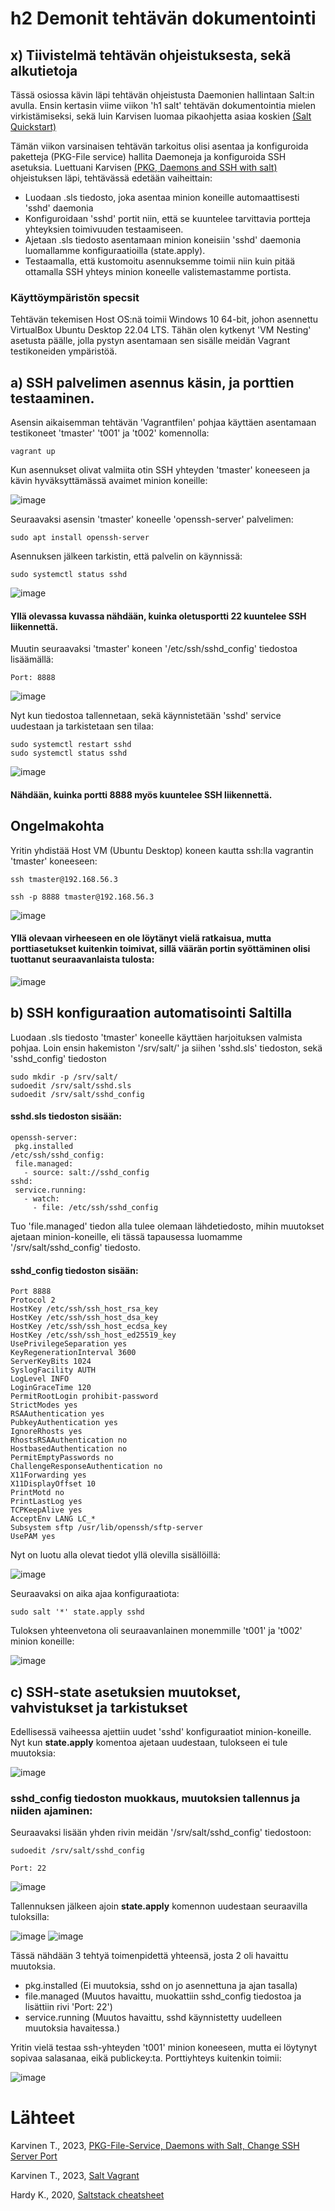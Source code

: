 # h2 Demonit tehtävän dokumentointi

## x) Tiivistelmä tehtävän ohjeistuksesta, sekä alkutietoja
Tässä osiossa kävin läpi tehtävän ohjeistusta Daemonien hallintaan Salt:in avulla.
Ensin kertasin viime viikon 'h1 salt' tehtävän dokumentointia mielen virkistämiseksi, sekä luin Karvisen luomaa pikaohjetta
asiaa koskien <a href=https://terokarvinen.com/2018/salt-quickstart-salt-stack-master-and-slave-on-ubuntu-linux/> 
(Salt Quickstart) </a>

Tämän viikon varsinaisen tehtävän tarkoitus olisi asentaa ja konfiguroida paketteja (PKG-File service) hallita Daemoneja ja 
konfiguroida SSH asetuksia. Luettuani Karvisen 
<a href=https://terokarvinen.com/2018/pkg-file-service-control-daemons-with-salt-change-ssh-server-port/> 
(PKG, Daemons and SSH with salt) </a> ohjeistuksen läpi, tehtävässä edetään vaiheittain:

- Luodaan .sls tiedosto, joka asentaa minion koneille automaattisesti 'sshd' daemonia
- Konfiguroidaan 'sshd' portit niin, että se kuuntelee tarvittavia portteja yhteyksien toimivuuden testaamiseen.
- Ajetaan .sls tiedosto asentamaan minion koneisiin 'sshd' daemonia luomallamme konfiguraatioilla (state.apply).
- Testaamalla, että kustomoitu asennuksemme toimii niin kuin pitää ottamalla SSH yhteys minion koneelle valistemastamme portista.

### Käyttöympäristön specsit
Tehtävän tekemisen Host OS:nä toimii Windows 10 64-bit, johon asennettu VirtualBox Ubuntu Desktop 22.04 LTS. Tähän
olen kytkenyt 'VM Nesting' asetusta päälle, jolla pystyn asentamaan sen sisälle meidän Vagrant testikoneiden ympäristöä.
## a) SSH palvelimen asennus käsin, ja porttien testaaminen.

Asensin aikaisemman tehtävän 'Vagrantfilen' pohjaa käyttäen asentamaan testikoneet 'tmaster' 't001' ja 't002' komennolla:

    vagrant up

Kun asennukset olivat valmiita otin SSH yhteyden 'tmaster' koneeseen ja kävin hyväksyttämässä avaimet minion koneille:

![image](https://user-images.githubusercontent.com/128583292/230804536-00528009-28de-4598-81ff-51f53a899767.png)

Seuraavaksi asensin 'tmaster' koneelle 'openssh-server' palvelimen:

    sudo apt install openssh-server
    
Asennuksen jälkeen tarkistin, että palvelin on käynnissä:

    sudo systemctl status sshd

![image](https://user-images.githubusercontent.com/128583292/230804816-bfde2063-c240-4a4f-9826-835cf4674524.png)

#### Yllä olevassa kuvassa nähdään, kuinka oletusportti 22 kuuntelee SSH liikennettä.

Muutin seuraavaksi 'tmaster' koneen '/etc/ssh/sshd_config' tiedostoa lisäämällä:

    Port: 8888
    
![image](https://user-images.githubusercontent.com/128583292/230811482-4aea89ff-1a6b-48bc-8220-00b14cb90b0e.png)

Nyt kun tiedostoa tallennetaan, sekä käynnistetään 'sshd' service uudestaan ja tarkistetaan sen tilaa:

    sudo systemctl restart sshd
    sudo systemctl status sshd

![image](https://user-images.githubusercontent.com/128583292/230812068-b7b6b681-cf06-45f5-970a-3181e2e927b2.png)

#### Nähdään, kuinka portti 8888 myös kuuntelee SSH liikennettä.

## Ongelmakohta

Yritin yhdistää Host VM (Ubuntu Desktop) koneen kautta ssh:lla vagrantin 'tmaster' koneeseen:

    ssh tmaster@192.168.56.3
    
    ssh -p 8888 tmaster@192.168.56.3

![image](https://user-images.githubusercontent.com/128583292/230813405-067b1407-c583-465f-bb68-aeaabe2349b7.png)

#### Yllä olevaan virheeseen en ole löytänyt vielä ratkaisua, mutta porttiasetukset kuitenkin toimivat, sillä väärän portin syöttäminen olisi tuottanut seuraavanlaista tulosta:

![image](https://user-images.githubusercontent.com/128583292/230813669-9e896bc7-6aa6-4550-a314-91b8e27cebc6.png)

## b) SSH konfiguraation automatisointi Saltilla

Luodaan .sls tiedosto 'tmaster' koneelle käyttäen harjoituksen valmista pohjaa. Loin ensin hakemiston '/srv/salt/' ja siihen
'sshd.sls' tiedoston, sekä 'sshd_config' tiedoston
      
    sudo mkdir -p /srv/salt/
    sudoedit /srv/salt/sshd.sls
    sudoedit /srv/salt/sshd_config
    
#### sshd.sls tiedoston sisään:

    openssh-server:
     pkg.installed
    /etc/ssh/sshd_config:
     file.managed:
       - source: salt://sshd_config
    sshd:
     service.running:
       - watch:
         - file: /etc/ssh/sshd_config
         
Tuo 'file.managed' tiedon alla tulee olemaan lähdetiedosto, mihin muutokset ajetaan minion-koneille, eli tässä tapausessa luomamme '/srv/salt/sshd_config' tiedosto.


#### sshd_config tiedoston sisään:

    Port 8888
    Protocol 2
    HostKey /etc/ssh/ssh_host_rsa_key
    HostKey /etc/ssh/ssh_host_dsa_key
    HostKey /etc/ssh/ssh_host_ecdsa_key
    HostKey /etc/ssh/ssh_host_ed25519_key
    UsePrivilegeSeparation yes
    KeyRegenerationInterval 3600
    ServerKeyBits 1024
    SyslogFacility AUTH
    LogLevel INFO
    LoginGraceTime 120
    PermitRootLogin prohibit-password
    StrictModes yes
    RSAAuthentication yes
    PubkeyAuthentication yes
    IgnoreRhosts yes
    RhostsRSAAuthentication no
    HostbasedAuthentication no
    PermitEmptyPasswords no
    ChallengeResponseAuthentication no
    X11Forwarding yes
    X11DisplayOffset 10
    PrintMotd no
    PrintLastLog yes
    TCPKeepAlive yes
    AcceptEnv LANG LC_*
    Subsystem sftp /usr/lib/openssh/sftp-server
    UsePAM yes
      
Nyt on luotu alla olevat tiedot yllä olevilla sisällöillä:

![image](https://user-images.githubusercontent.com/128583292/230817176-3e321563-da95-4e33-8aab-b04a142223b0.png)

Seuraavaksi on aika ajaa konfiguraatiota:
    
    sudo salt '*' state.apply sshd

Tuloksen yhteenvetona oli seuraavanlainen monemmille 't001' ja 't002' minion koneille:

  ![image](https://user-images.githubusercontent.com/128583292/230817679-5717c9dd-e5c6-4e3f-91fa-47f1b0196554.png)
  
## c) SSH-state asetuksien muutokset, vahvistukset ja tarkistukset

Edellisessä vaiheessa ajettiin uudet 'sshd' konfiguraatiot minion-koneille. Nyt kun **state.apply** komentoa ajetaan
uudestaan, tulokseen ei tule muutoksia:

![image](https://user-images.githubusercontent.com/128583292/230819634-6de8581d-8333-42a3-ab92-93cf76eb1e1c.png)

### sshd_config tiedoston muokkaus, muutoksien tallennus ja niiden ajaminen:

Seuraavaksi lisään yhden rivin meidän '/srv/salt/sshd_config' tiedostoon:

    sudoedit /srv/salt/sshd_config
    
    Port: 22
    
![image](https://user-images.githubusercontent.com/128583292/230820114-730a8729-cd8c-4e63-a849-27cf97be2b7a.png)

Tallennuksen jälkeen ajoin **state.apply** komennon uudestaan seuraavilla tuloksilla:

![image](https://user-images.githubusercontent.com/128583292/230820878-111f8843-1068-4d7d-92a6-e76f7b1a6b99.png)
![image](https://user-images.githubusercontent.com/128583292/230820943-c05c8f11-8057-4851-aca4-7802ab53b69b.png)

Tässä nähdään 3 tehtyä toimenpidettä yhteensä, josta 2 oli havaittu muutoksia.
- pkg.installed (Ei muutoksia, sshd on jo asennettuna ja ajan tasalla)
- file.managed (Muutos havaittu, muokattiin sshd_config tiedostoa ja lisättiin rivi 'Port: 22')
- service.running (Muutos havaittu, sshd käynnistetty uudelleen muutoksia havaitessa.)

Yritin vielä testaa ssh-yhteyden 't001' minion koneeseen, mutta ei löytynyt sopivaa salasanaa, eikä publickey:ta.
Porttiyhteys kuitenkin toimii:

![image](https://user-images.githubusercontent.com/128583292/230823544-8ff49d5a-6193-4288-a8c0-1c3873a60409.png)




# Lähteet

Karvinen T., 2023, <a href=https://terokarvinen.com/2018/pkg-file-service-control-daemons-with-salt-change-ssh-server-port/> 
PKG-File-Service, Daemons with Salt, Change SSH Server Port </a>

Karvinen T., 2023, <a href=https://terokarvinen.com/2023/salt-vagrant/> Salt Vagrant </a>

Hardy K., 2020, <a href=https://github.com/harkx/saltstack-cheatsheet#packages> Saltstack cheatsheet </a>
